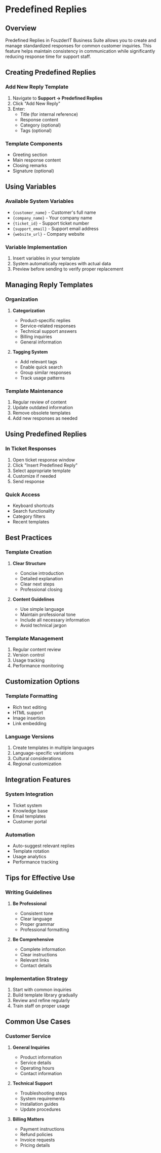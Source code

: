 # Predefined Replies

## Overview

Predefined Replies in FouzderIT Business Suite allows you to create and manage standardized responses for common customer inquiries. This feature helps maintain consistency in communication while significantly reducing response time for support staff.

## Creating Predefined Replies

### Add New Reply Template

1.  Navigate to **Support → Predefined Replies**
2.  Click "Add New Reply"
3.  Enter:
    -   Title (for internal reference)
    -   Response content
    -   Category (optional)
    -   Tags (optional)

### Template Components

-   Greeting section
-   Main response content
-   Closing remarks
-   Signature (optional)

## Using Variables

### Available System Variables

-   `{customer_name}` - Customer's full name
-   `{company_name}` - Your company name
-   `{ticket_id}` - Support ticket number
-   `{support_email}` - Support email address
-   `{website_url}` - Company website

### Variable Implementation

1.  Insert variables in your template
2.  System automatically replaces with actual data
3.  Preview before sending to verify proper replacement

## Managing Reply Templates

### Organization

1.  **Categorization**
    
    -   Product-specific replies
    -   Service-related responses
    -   Technical support answers
    -   Billing inquiries
    -   General information
2.  **Tagging System**
    
    -   Add relevant tags
    -   Enable quick search
    -   Group similar responses
    -   Track usage patterns

### Template Maintenance

1.  Regular review of content
2.  Update outdated information
3.  Remove obsolete templates
4.  Add new responses as needed

## Using Predefined Replies

### In Ticket Responses

1.  Open ticket response window
2.  Click "Insert Predefined Reply"
3.  Select appropriate template
4.  Customize if needed
5.  Send response

### Quick Access

-   Keyboard shortcuts
-   Search functionality
-   Category filters
-   Recent templates

## Best Practices

### Template Creation

1.  **Clear Structure**
    
    -   Concise introduction
    -   Detailed explanation
    -   Clear next steps
    -   Professional closing
2.  **Content Guidelines**
    
    -   Use simple language
    -   Maintain professional tone
    -   Include all necessary information
    -   Avoid technical jargon

### Template Management

1.  Regular content review
2.  Version control
3.  Usage tracking
4.  Performance monitoring

## Customization Options

### Template Formatting

-   Rich text editing
-   HTML support
-   Image insertion
-   Link embedding

### Language Versions

1.  Create templates in multiple languages
2.  Language-specific variations
3.  Cultural considerations
4.  Regional customization

## Integration Features

### System Integration

-   Ticket system
-   Knowledge base
-   Email templates
-   Customer portal

### Automation

-   Auto-suggest relevant replies
-   Template rotation
-   Usage analytics
-   Performance tracking

## Tips for Effective Use

### Writing Guidelines

1.  **Be Professional**
    
    -   Consistent tone
    -   Clear language
    -   Proper grammar
    -   Professional formatting
2.  **Be Comprehensive**
    
    -   Complete information
    -   Clear instructions
    -   Relevant links
    -   Contact details

### Implementation Strategy

1.  Start with common inquiries
2.  Build template library gradually
3.  Review and refine regularly
4.  Train staff on proper usage

## Common Use Cases

### Customer Service

1.  **General Inquiries**
    
    -   Product information
    -   Service details
    -   Operating hours
    -   Contact information
2.  **Technical Support**
    
    -   Troubleshooting steps
    -   System requirements
    -   Installation guides
    -   Update procedures
3.  **Billing Matters**
    
    -   Payment instructions
    -   Refund policies
    -   Invoice requests
    -   Pricing details
